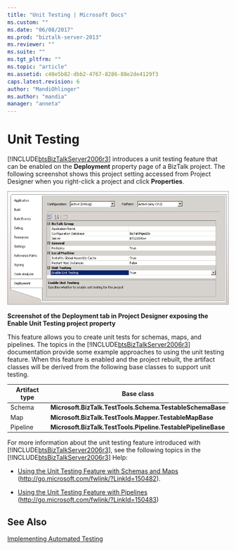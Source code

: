 ```yaml
---
title: "Unit Testing | Microsoft Docs"
ms.custom: ""
ms.date: "06/08/2017"
ms.prod: "biztalk-server-2013"
ms.reviewer: ""
ms.suite: ""
ms.tgt_pltfrm: ""
ms.topic: "article"
ms.assetid: c40e5b82-dbb2-4767-8286-88e2de4129f3
caps.latest.revision: 6
author: "MandiOhlinger"
ms.author: "mandia"
manager: "anneta"
---
```

# Unit Testing
[!INCLUDE[btsBizTalkServer2006r3](../includes/btsbiztalkserver2006r3-md.md)] introduces a unit testing feature that can be enabled on the **Deployment** property page of a BizTalk project. The following screenshot shows this project setting accessed from Project Designer when you right-click a project and click **Properties**.  
  
 ![](../core/media/projectdesignerenableunittesting.gif "ProjectDesignerEnableUnitTesting")  
  
 **Screenshot of the Deployment tab in Project Designer exposing the Enable Unit Testing project property**  
  
 This feature allows you to create unit tests for schemas, maps, and pipelines. The topics in the [!INCLUDE[btsBizTalkServer2006r3](../includes/btsbiztalkserver2006r3-md.md)] documentation provide some example approaches to using the unit testing feature. When this feature is enabled and the project rebuilt, the artifact classes will be derived from the following base classes to support unit testing.  
  
|Artifact type|Base class|  
|-------------------|----------------|  
|Schema|**Microsoft.BizTalk.TestTools.Schema.TestableSchemaBase**|  
|Map|**Microsoft.BizTalk.TestTools.Mapper.TestableMapBase**|  
|Pipeline|**Microsoft.BizTalk.TestTools.Pipeline.TestablePipelineBase**|  
  
 For more information about the unit testing feature introduced with [!INCLUDE[btsBizTalkServer2006r3](../includes/btsbiztalkserver2006r3-md.md)], see the following topics in the [!INCLUDE[btsBizTalkServer2006r3](../includes/btsbiztalkserver2006r3-md.md)] Help:  
  
-   [Using the Unit Testing Feature with Schemas and Maps](http://go.microsoft.com/fwlink/?LinkId=150482) (http://go.microsoft.com/fwlink/?LinkId=150482).  
  
-   [Using the Unit Testing Feature with Pipelines](http://go.microsoft.com/fwlink/?LinkId=150483) (http://go.microsoft.com/fwlink/?LinkId=150483)  
  
## See Also  
 [Implementing Automated Testing](../technical-guides/implementing-automated-testing.md)